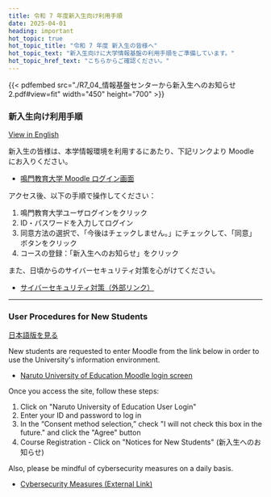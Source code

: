 ```yaml
---
title: 令和 7 年度新入生向け利用手順 
date: 2025-04-01
heading: important
hot_topic: true
hot_topic_title: "令和 7 年度 新入生の皆様へ" 
hot_topic_text: "新入生向けに大学情報基盤の利用手順をご準備しています。"
hot_topic_href_text: "こちらからご確認ください。"
---
```


{{< pdfembed src="./R7_04_情報基盤センターから新入生へのお知らせ 2.pdf#view=fit" width="450" height="700" >}}

### 新入生向け利用手順  
[View in English](#user-procedures-for-new-students)

新入生の皆様は、本学情報環境を利用するにあたり、下記リンクより Moodle にお入りください。

- [鳴門教育大学 Moodle ログイン画面](https://lms.naruto-u.ac.jp/course/view.php?id=1231)

アクセス後、以下の手順で操作してください：

1. 鳴門教育大学ユーザログインをクリック  
2. ID・パスワードを入力してログイン  
3. 同意方法の選択で、「今後はチェックしません。」にチェックして、「同意」ボタンをクリック  
4. コースの登録：「新入生へのお知らせ」をクリック  

また、日頃からのサイバーセキュリティ対策を心がけてください。
- [サイバーセキュリティ対策（外部リンク）](https://security-portal.nisc.go.jp/cybersecuritymonth/2024/)  

---

### User Procedures for New Students  
[日本語版を見る](#新入生向け利用手順)

New students are requested to enter Moodle from the link below in order to use the University's information environment.

- [Naruto University of Education Moodle login screen](https://lms.naruto-u.ac.jp/course/view.php?id=1231)

Once you access the site, follow these steps:

1. Click on "Naruto University of Education User Login"  
2. Enter your ID and password to log in  
3. In the “Consent method selection,” check "I will not check this box in the future." and click the "Agree" button  
4. Course Registration - Click on "Notices for New Students" (新入生へのお知らせ)

Also, please be mindful of cybersecurity measures on a daily basis.
- [Cybersecurity Measures (External Link)](https://security-portal.nisc.go.jp/cybersecuritymonth/2024/)  